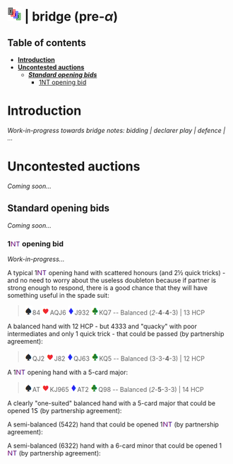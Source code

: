 # ![bridge](https://raw.githubusercontent.com/aornota/bridge/master/src/resources/tpoc-32x32.png) | bridge (pre-_α_)


## Table of contents

* [**Introduction**](#Introduction)
* [**Uncontested auctions**](#Uncontested_auctions)
  * [_**Standard opening bids**_](#Standard_opening_bids)
    * [1NT opening bid](#1NT_opening_bid)

# <a name="Introduction"> Introduction

_Work-in-progress towards bridge notes: bidding | declarer play | defence | ..._







# <a name="Uncontested_auctions"> Uncontested auctions

_Coming soon..._




## <a name="Standard_opening_bids"> Standard opening bids

_Coming soon..._



### <a name="1NT_opening_bid"> 1![NT](https://raw.githubusercontent.com/aornota/bridge/master/src/resources/NT.png) opening bid

_Work-in-progress..._


A typical 1![NT](https://raw.githubusercontent.com/aornota/bridge/master/src/resources/NT.png) opening hand with scattered honours (and 2½ quick tricks) - and no need to worry about the useless doubleton because if partner is strong enough to respond, there is a good chance that they will have something useful in the spade suit:

> ![spade](https://raw.githubusercontent.com/aornota/bridge/master/src/resources/spade.png)84 ![heart](https://raw.githubusercontent.com/aornota/bridge/master/src/resources/heart.png)AQJ6 ![diamond](https://raw.githubusercontent.com/aornota/bridge/master/src/resources/diamond.png)J932 ![club](https://raw.githubusercontent.com/aornota/bridge/master/src/resources/club.png)KQ7 -- Balanced (_2_-**4**-**4**-3) | 13 HCP

A balanced hand with 12 HCP - but 4333 and "quacky" with poor intermediates and only 1 quick trick - that could be passed (by partnership agreement):

> ![spade](https://raw.githubusercontent.com/aornota/bridge/master/src/resources/spade.png)QJ2 ![heart](https://raw.githubusercontent.com/aornota/bridge/master/src/resources/heart.png)J82 ![diamond](https://raw.githubusercontent.com/aornota/bridge/master/src/resources/diamond.png)QJ63 ![club](https://raw.githubusercontent.com/aornota/bridge/master/src/resources/club.png)KQ5 -- Balanced (3-3-**4**-3) | 12 HCP

A 1![NT](https://raw.githubusercontent.com/aornota/bridge/master/src/resources/NT.png) opening hand with a 5-card major:

> ![spade](https://raw.githubusercontent.com/aornota/bridge/master/src/resources/spade.png)AT ![heart](https://raw.githubusercontent.com/aornota/bridge/master/src/resources/heart.png)KJ965 ![diamond](https://raw.githubusercontent.com/aornota/bridge/master/src/resources/diamond.png)AT2 ![club](https://raw.githubusercontent.com/aornota/bridge/master/src/resources/club.png)Q98 -- Balanced (_2_-**5**-3-3) | 14 HCP

A clearly "one-suited" balanced hand with a 5-card major that could be opened 1![S](https://raw.githubusercontent.com/aornota/bridge/master/src/resources/S.png) (by partnership agreement):


A semi-balanced (5422) hand that could be opened 1![NT](https://raw.githubusercontent.com/aornota/bridge/master/src/resources/NT.png) (by partnership agreement):


A semi-balanced (6322) hand with a 6-card minor that could be opened 1![NT](https://raw.githubusercontent.com/aornota/bridge/master/src/resources/NT.png) (by partnership agreement):

















